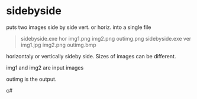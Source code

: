 sidebyside
==========

puts two images side by side vert. or horiz. into a single file

> sidebyside.exe  hor img1.png   img2.png  outimg.png
> sidebyside.exe  ver img1.jpg    img2.png  outimg.bmp

horizontaly or vertically sideby side. Sizes of images can be different.

img1 and img2 are input images

outimg is the output.

c#
